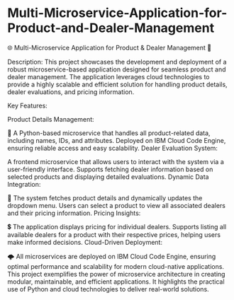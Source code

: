 # Multi-Microservice-Application-for-Product-and-Dealer-Management
🌐 Multi-Microservice Application for Product & Dealer Management 🚀

Description:
This project showcases the development and deployment of a robust microservice-based application designed for seamless product and dealer management. The application leverages cloud technologies to provide a highly scalable and efficient solution for handling product details, dealer evaluations, and pricing information.

Key Features:

Product Details Management:

🐍 A Python-based microservice that handles all product-related data, including names, IDs, and attributes.
Deployed on IBM Cloud Code Engine, ensuring reliable access and easy scalability.
Dealer Evaluation System:

A frontend microservice that allows users to interact with the system via a user-friendly interface.
Supports fetching dealer information based on selected products and displaying detailed evaluations.
Dynamic Data Integration:

🔄 The system fetches product details and dynamically updates the dropdown menu.
Users can select a product to view all associated dealers and their pricing information.
Pricing Insights:

💲 The application displays pricing for individual dealers.
Supports listing all available dealers for a product with their respective prices, helping users make informed decisions.
Cloud-Driven Deployment:

🌩️ All microservices are deployed on IBM Cloud Code Engine, ensuring optimal performance and scalability for modern cloud-native applications.
This project exemplifies the power of microservice architecture in creating modular, maintainable, and efficient applications. It highlights the practical use of Python and cloud technologies to deliver real-world solutions.


